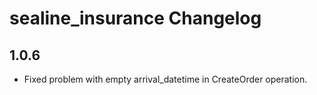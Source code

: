 # sealine_insurance Changelog

## 1.0.6
* Fixed problem with empty arrival_datetime in CreateOrder operation.

